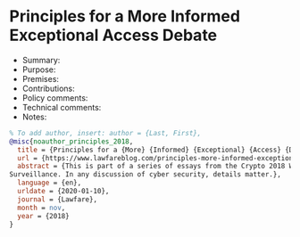 # Principles for a More Informed Exceptional Access Debate

- Summary:
- Purpose:
- Premises:
- Contributions:
- Policy comments:
- Technical comments:
- Notes:

```bib
% To add author, insert: author = {Last, First},
@misc{noauthor_principles_2018,
  title = {Principles for a {More} {Informed} {Exceptional} {Access} {Debate}},
  url = {https://www.lawfareblog.com/principles-more-informed-exceptional-access-debate},
  abstract = {This is part of a series of essays from the Crypto 2018 Workshop on Encryption and
Surveillance. In any discussion of cyber security, details matter.},
  language = {en},
  urldate = {2020-01-10},
  journal = {Lawfare},
  month = nov,
  year = {2018}
}
```
